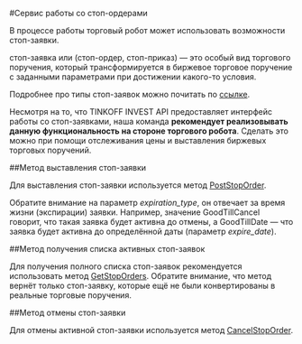 #Сервис работы со стоп-ордерами

В процессе работы торговый робот может использовать возможности стоп-заявки. 

стоп-заявка или (стоп-ордер, стоп-приказ) — это особый вид торгового поручения, который трансформируется
в биржевое торговое поручение с заданными параметрами при достижении какого-то условия.

Подробнее про типы стоп-заявок можно почитать по [ссылке](https://www.tinkoff.ru/invest/account/help/trade-on-bs/bids/).

Несмотря на то, что TINKOFF INVEST API предоставляет интерфейс работы со стоп-заявками, 
наша команда **рекомендует реализовывать данную функциональность на стороне торгового робота**.
Сделать это можно при помощи отслеживания цены и выставления биржевых торговых поручений.

##Метод выставления стоп-заявки

Для выставления стоп-заявки используется метод [PostStopOrder](/investAPI/stoporders#poststoporder).

Обратите внимание на параметр *expiration_type*, он отвечает за время жизни (экспирации) заявки. Например,
значение GoodTillCancel говорит, что такая заявка будет активна до отмены, а GoodTillDate — что заявка
будет активна до определённой даты (параметр *expire_date*).

##Метод получения списка активных стоп-заявок

Для получения полного списка стоп-заявок рекомендуется использовать метод [GetStopOrders](/investAPI/stoporders#getstoporders).
Обратите внимание, что метод вернёт только стоп-заявку, которые ещё не были конвертированы в 
реальные торговые поручения. 

##Метод отмены стоп-заявки

Для отмены активной стоп-заявки используется метод [CancelStopOrder](/investAPI/stoporders#cancelstoporder).